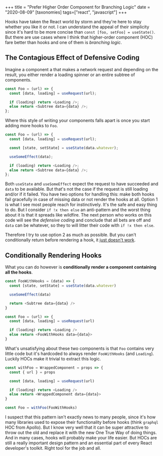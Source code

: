 +++
title = "Prefer Higher Order Component for Branching Logic"
date = "2020-08-09"
[taxonomies]
tags=["react", "javascript"]
+++

Hooks have taken the React world by storm and they're here to stay whether you like it or not. I can understand the appeal of their simplicity since it's hard to be more concise than `const [foo, setFoo] = useState()`. But there are use cases where I think that higher-order component (HOC) fare better than hooks and one of them is _branching logic_.

## The Contagious Effect of Defensive Coding

Imagine a component a that makes a network request and depending on the result, you either render a loading spinner or an entire subtree of components.

```javascript
const Foo = (url) => {
  const [data, loading] = useRequest(url);

  if (loading) return <Loading />;
  else return <Subtree data={data} />;
};
```

Where this style of writing your components falls apart is once you start adding more hooks to `Foo`.

```javascript
const Foo = (url) => {
  const [data, loading] = useRequest(url);

  const [state, setState] = useState(data.whatever);

  useSomeEffect(data);

  if (loading) return <Loading />;
  else return <Subtree data={data} />;
};
```

Both `useState` and `useSomeEffect` expect the request to have succeeded and `data` to be available. But that's not the case if the request is still loading and/or if it failed. You have two options for handling this: make both hooks fail gracefully in case of missing data or not render the hooks at all. Option 1 is what I see most people reach for instinctively. It's the safe and easy thing to do. But I consider `if !x then else` an anti-pattern and the worst thing about it is that it spreads like wildfire. The next person who works on this code will see the _defensive coding_ and conclude that all bets are off and `data` can be whatever, so they to will litter their code with `if !x then else`.

Therefore I try to use option 2 as much as possible. But you can't conditionally return before rendering a hook, it [just doesn't work](https://reactjs.org/docs/hooks-rules.html#only-call-hooks-at-the-top-level).

## Conditionally Rendering Hooks

What you can do however is **conditionally render a component containing all the hooks**.

```javascript
const FooWithHooks = (data) => {
  const [state, setState] = useState(data.whatever)

  useSomeEffect(data)

  return <Subtree data={data} />
}

const Foo = (url) => {
  const [data, loading] = useRequest(url)

  if (loading) return <Loading />
  else return <FooWithHooks data={data}>
}
```

What's unsatisfying about these two components is that `Foo` contains very little code but it's hardcoded to always render `FooWithHooks` (and `Loading`). Luckily HOCs make it trivial to extract this logic.

```javascript
const withFoo = WrappedComponent = props => {
  const { url } = props

  const [data, loading] = useRequest(url)

  if (loading) return <Loading />
  else return <WrappedComponent data={data}>
}

const Foo = withFoo(FooWithHooks)
```

I suspect that this pattern isn't exactly news to many people, since it's how many libraries used to expose their functionality before hooks (think `graphql` HOC from Apollo). But I know very well that it can be super attractive to throw out the old and replace it with the new One True Way of doing things. And in many cases, hooks will probably make your life easier. But HOCs are still a really important design pattern and an essential part of every React developer's toolkit. Right tool for the job and all.
